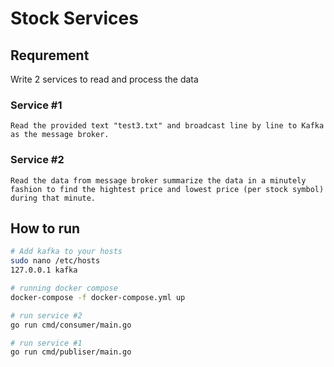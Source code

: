 # Stock Services

## Requrement
Write 2 services to read and process the data

### Service #1
```
Read the provided text "test3.txt" and broadcast line by line to Kafka as the message broker.
```

### Service #2
```
Read the data from message broker summarize the data in a minutely fashion to find the hightest price and lowest price (per stock symbol) during that minute.
```

## How to run

```bash
# Add kafka to your hosts
sudo nano /etc/hosts
127.0.0.1 kafka

# running docker compose
docker-compose -f docker-compose.yml up

# run service #2
go run cmd/consumer/main.go

# run service #1
go run cmd/publiser/main.go
```